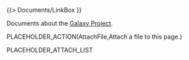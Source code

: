 {{> Documents/LinkBox }}

Documents about the [Galaxy Project](/src/GalaxyProject/index.md).

PLACEHOLDER_ACTION(AttachFile,Attach a file to this page.)

PLACEHOLDER_ATTACH_LIST
